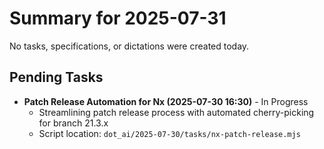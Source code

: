 # Summary for 2025-07-31

No tasks, specifications, or dictations were created today.

## Pending Tasks

- **Patch Release Automation for Nx (2025-07-30 16:30)** - In Progress
  - Streamlining patch release process with automated cherry-picking for branch 21.3.x
  - Script location: `dot_ai/2025-07-30/tasks/nx-patch-release.mjs`